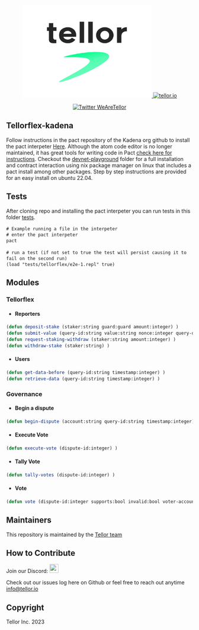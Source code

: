 <p align="center">
  <a href='https://www.tellor.io/'>
    <img src= 'https://raw.githubusercontent.com/tellor-io/TellorBrandMaterials/master/Swoosh%20and%20wordmark%20legacy/SwooshWordmarkLegacy.png' width="350" height="250" alt='tellor.io' />
    <img src= 'https://camo.githubusercontent.com/637425cb3d78e55411a0b3cb9ee5684b3a0cbd6d8dc8342c722268f5e4f8b346/68747470733a2f2f692e696d6775722e636f6d2f62415a464147462e706e67' width="250" height="200" alt='tellor.io' />

  </a>
</p>

<p align="center">
  <a href='https://twitter.com/WeAreTellor'>
    <img src= 'https://img.shields.io/twitter/url/http/shields.io.svg?style=social' alt='Twitter WeAreTellor' />
  </a>
</p>

## Tellorflex-kadena <a name="sample"> </a>

Follow instructions in the pact repository of the Kadena org github to install the pact interpeter [Here](https://github.com/kadena-io/pact#installing-pact). Although the atom code editor is no longer maintained, it has great tools for writing code in Pact [check here for instructions](https://github.com/kadena-io/pact#atom). Checkout the [devnet-playground](./devnet-playground) folder for a full installation and contract interaction using nix package manager on linux that includes a pact install among other packages.  Step by step instructions are provided for an easy install on ubuntu 22.04. 

## Tests
After cloning repo and installing the pact interpeter you can run tests in this folder [tests](./tests). 
```cli
# Example running a file in the interpeter
# enter the pact interpeter
pact

# run a test (if not set to true the test will persist causing it to fail on the second run)
(load "tests/tellorflex/e2e-1.repl" true)
```

## Modules

### Tellorflex
- #### Reporters
```lisp
(defun deposit-stake (staker:string guard:guard amount:integer) )
(defun submit-value (query-id:string value:string nonce:integer query-data:string staker:string) )
(defun request-staking-withdraw (staker:string amount:integer) )
(defun withdraw-stake (staker:string) )
```
- #### Users
```lisp
(defun get-data-before (query-id:string timestamp:integer) )
(defun retrieve-data (query-id:string timestamp:integer) )
```
### Governance
- #### Begin a dispute
```lisp
(defun begin-dispute (account:string query-id:string timestamp:integer) )
```
- #### Execute Vote
```lisp
(defun execute-vote (dispute-id:integer) )
```
- #### Tally Vote
```lisp
(defun tally-votes (dispute-id:integer) )
```
- #### Vote
```lisp
(defun vote (dispute-id:integer supports:bool invalid:bool voter-account:string) )
```

## Maintainers <a name="maintainers"> </a>
This repository is maintained by the [Tellor team](https://github.com/orgs/tellor-io/people)


## How to Contribute<a name="how2contribute"> </a>  
Join our Discord:
[<img src="./public/discord.png" width="24" height="24">](https://discord.gg/E5y6SZ8UV8)

Check out our issues log here on Github or feel free to reach out anytime [info@tellor.io](mailto:info@tellor.io)

## Copyright

Tellor Inc. 2023
